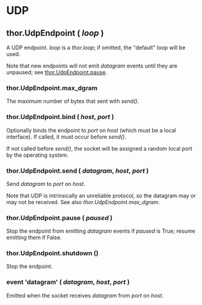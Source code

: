 # UDP


## thor.UdpEndpoint ( _loop_ )

A UDP endpoint. _loop_ is a *thor.loop*; if omitted, the "default" loop will be used.

Note that new endpoints will not emit *datagram* events until they are unpaused;  see [thor.UdpEndpoint.pause](#pause).

### thor.UdpEndpoint.max\_dgram

The maximum number of bytes that sent with *send()*.


### thor.UdpEndpoint.bind ( _host_, _port_ )

Optionally binds the endpoint to _port_ on _host_ (which must be a local interface). If called, it must occur before *send()*.

If not called before *send()*, the socket will be assigned a random local port by the operating system. 


### thor.UdpEndpoint.send ( _datagram_, _host_, _port_ )

Send _datagram_ to _port_ on _host_. 

Note that UDP is intrinsically an unreliable protocol, so the datagram may or may not be received. See also *thor.UdpEndpoint.max\_dgram.*


### thor.UdpEndpoint.pause ( _paused_ )

Stop the endpoint from emitting *datagram* events if _paused_ is True; resume emitting them if False.


### thor.UdpEndpoint.shutdown ()

Stop the endpoint.


### event 'datagram' ( _datagram_, _host_, _port_ )

Emitted when the socket receives _datagram_ from _port_ on _host_.